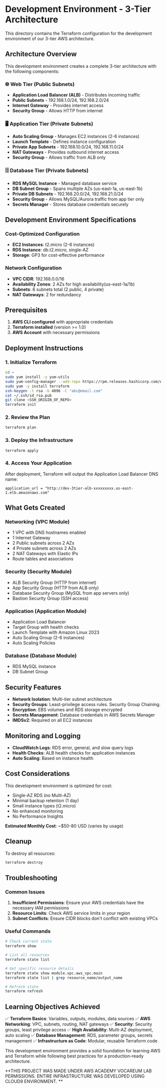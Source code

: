 
# Development Environment - 3-Tier Architecture

This directory contains the Terraform configuration for the development environment of our 3-tier AWS architecture.

## Architecture Overview

This development environment creates a complete 3-tier architecture with the following components:

### 🌐 Web Tier (Public Subnets)
- **Application Load Balancer (ALB)** - Distributes incoming traffic
- **Public Subnets** - 192.168.1.0/24, 192.168.2.0/24
- **Internet Gateway** - Provides internet access
- **Security Group** - Allows HTTP from internet

### 🖥️ Application Tier (Private Subnets)
- **Auto Scaling Group** - Manages EC2 instances (2-6 instances)
- **Launch Template** - Defines instance configuration
- **Private App Subnets** - 192.168.10.0/24, 192.168.11.0/24
- **NAT Gateways** - Provides outbound internet access
- **Security Group** - Allows traffic from ALB only

### 🗄️ Database Tier (Private Subnets)
- **RDS MySQL Instance** - Managed database service
- **DB Subnet Group** - Spans multiple AZs (us-east-1a, us-east-1b)
- **Private DB Subnets** - 192.168.20.0/24, 192.168.21.0/24
- **Security Group** - Allows MySQL/Aurora traffic from app tier only
- **Secrets Manager** - Stores database credentials securely

## Development Environment Specifications

### Cost-Optimized Configuration
- **EC2 Instances**: t2.micro (2-6 instances)
- **RDS Instance**: db.t2.micro, single-AZ
- **Storage**: GP3 for cost-effective performance

### Network Configuration
- **VPC CIDR**: 192.168.0.0/16
- **Availability Zones**: 2 AZs for high availability(us-east-1a/1b)
- **Subnets**: 6 subnets total (2 public, 4 private)
- **NAT Gateways**: 2 for redundancy

## Prerequisites

1. **AWS CLI configured** with appropriate credentials
2. **Terraform installed** (version >= 1.0)
3. **AWS Account** with necessary permissions

## Deployment Instructions

### 1. Initialize Terraform
```bash
cd ~
sudo yum install -y yum-utils
sudo yum-config-manager --add-repo https://rpm.releases.hashicorp.com/AmazonLinux/hashicorp.repo
sudo yum -y install terraform
ssh-keygen -t rsa -b 4096 -C "abc@email.com"
cat ~/.ssh/id_rsa.pub
git clone <SSH_ORIGIN_OF_REPO>
terraform init
```

### 2. Review the Plan
```bash
terraform plan
```

### 3. Deploy the Infrastructure
```bash
terraform apply
```

### 4. Access Your Application
After deployment, Terraform will output the Application Load Balancer DNS name:
```
application_url = "http://dev-3tier-alb-xxxxxxxxx.us-east-1.elb.amazonaws.com"
```

## What Gets Created

### Networking (VPC Module)
- 1 VPC with DNS hostnames enabled
- 1 Internet Gateway
- 2 Public subnets across 2 AZs
- 4 Private subnets across 2 AZs
- 2 NAT Gateways with Elastic IPs
- Route tables and associations

### Security (Security Module)
- ALB Security Group (HTTP from internet)
- App Security Group (HTTP from ALB only)
- Database Security Group (MySQL from app servers only)
- Bastion Security Group (SSH access)

### Application (Application Module)
- Application Load Balancer
- Target Group with health checks
- Launch Template with Amazon Linux 2023
- Auto Scaling Group (2-6 instances)
- Auto Scaling Policies

### Database (Database Module)
- RDS MySQL instance
- DB Subnet Group

## Security Features

- **Network Isolation**: Multi-tier subnet architecture
- **Security Groups**: Least-privilege access rules. Security Group Chaining. 
- **Encryption**: EBS volumes and RDS storage encrypted
- **Secrets Management**: Database credentials in AWS Secrets Manager
- **IMDSv2**: Required on all EC2 instances

## Monitoring and Logging

- **CloudWatch Logs**: RDS error, general, and slow query logs
- **Health Checks**: ALB health checks for application instances
- **Auto Scaling**: Based on instance health

## Cost Considerations

This development environment is optimized for cost:
- Single-AZ RDS (no Multi-AZ)
- Minimal backup retention (1 day)
- Small instance types (t2.micro)
- No enhanced monitoring
- No Performance Insights

**Estimated Monthly Cost**: ~$50-80 USD (varies by usage)

## Cleanup

To destroy all resources:
```bash
terraform destroy
```

## Troubleshooting

### Common Issues

1. **Insufficient Permissions**: Ensure your AWS credentials have the necessary IAM permissions
2. **Resource Limits**: Check AWS service limits in your region
3. **Subnet Conflicts**: Ensure CIDR blocks don't conflict with existing VPCs

### Useful Commands

```bash
# Check current state
terraform show

# List all resources
terraform state list

# Get specific resource details
terraform state show module.vpc.aws_vpc.main
terraform state list | grep resource_name/output_name

# Refresh state
terraform refresh
```

## Learning Objectives Achieved

✅ **Terraform Basics**: Variables, outputs, modules, data sources
✅ **AWS Networking**: VPC, subnets, routing, NAT gateways
✅ **Security**: Security groups, least privilege access
✅ **High Availability**: Multi-AZ deployment, auto scaling
✅ **Database Management**: RDS, parameter groups, secrets management
✅ **Infrastructure as Code**: Modular, reusable Terraform code

This development environment provides a solid foundation for learning AWS and Terraform while following best practices for a production-ready architecture.

**THIS PROJECT WAS MADE UNDER AWS ACADEMY VOCAREUM LAB PERMISSIONS. ENTIRE INFRASTRUCTURE WAS DEVELOPED USING CLOUD9 ENVIRONMENT. **